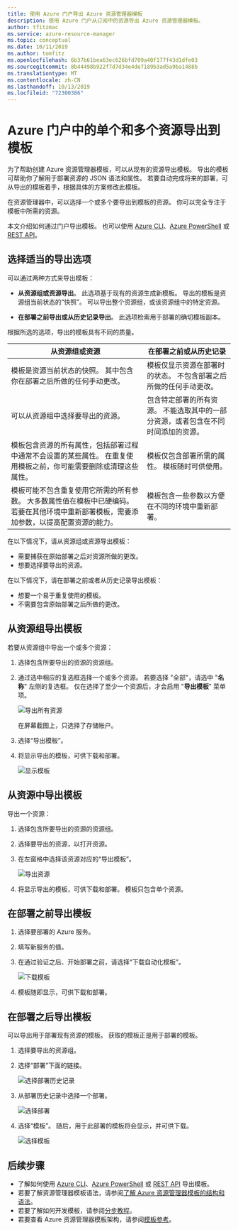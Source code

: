 ```yaml
---
title: 使用 Azure 门户导出 Azure 资源管理器模板
description: 使用 Azure 门户从订阅中的资源导出 Azure 资源管理器模板。
author: tfitzmac
ms.service: azure-resource-manager
ms.topic: conceptual
ms.date: 10/11/2019
ms.author: tomfitz
ms.openlocfilehash: 6b37b61bea63ec626bfd709a40f177f43d1dfe03
ms.sourcegitcommit: 8b44498b922f7d7d34e4de7189b3ad5a9ba1488b
ms.translationtype: MT
ms.contentlocale: zh-CN
ms.lasthandoff: 10/13/2019
ms.locfileid: "72300386"
---
```

# <a name="single-and-multi-resource-export-to-a-template-in-azure-portal"></a>Azure 门户中的单个和多个资源导出到模板

为了帮助创建 Azure 资源管理器模板，可以从现有的资源导出模板。 导出的模板可帮助你了解用于部署资源的 JSON 语法和属性。 若要自动完成将来的部署，可从导出的模板着手，根据具体的方案修改此模板。

在资源管理器中，可以选择一个或多个要导出到模板的资源。 你可以完全专注于模板中所需的资源。

本文介绍如何通过门户导出模板。 也可以使用 [Azure CLI](manage-resource-groups-cli.md#export-resource-groups-to-templates)、[Azure PowerShell](manage-resource-groups-powershell.md#export-resource-groups-to-templates) 或 [REST API](/rest/api/resources/resourcegroups/exporttemplate)。

## <a name="choose-the-right-export-option"></a>选择适当的导出选项

可以通过两种方式来导出模板：

* **从资源组或资源导出**。 此选项基于现有的资源生成新模板。 导出的模板是资源组当前状态的“快照”。 可以导出整个资源组，或该资源组中的特定资源。

* **在部署之前导出或从历史记录导出**。 此选项检索用于部署的确切模板副本。

根据所选的选项，导出的模板具有不同的质量。

| 从资源组或资源 | 在部署之前或从历史记录 |
| --------------------- | ----------------- |
| 模板是资源当前状态的快照。 其中包含你在部署之后所做的任何手动更改。 | 模板仅显示资源在部署时的状态。 不包含部署之后所做的任何手动更改。 |
| 可以从资源组中选择要导出的资源。 | 包含特定部署的所有资源。 不能选取其中的一部分资源，或者包含在不同时间添加的资源。 |
| 模板包含资源的所有属性，包括部署过程中通常不会设置的某些属性。 在重复使用模板之前，你可能需要删除或清理这些属性。 | 模板仅包含部署所需的属性。 模板随时可供使用。 |
| 模板可能不包含重复使用它所需的所有参数。 大多数属性值在模板中已硬编码。 若要在其他环境中重新部署模板，需要添加参数，以提高配置资源的能力。 | 模板包含一些参数以方便在不同的环境中重新部署。 |

在以下情况下，请从资源组或资源导出模板：

* 需要捕获在原始部署之后对资源所做的更改。
* 想要选择要导出的资源。

在以下情况下，请在部署之前或者从历史记录导出模板：

* 想要一个易于重复使用的模板。
* 不需要包含原始部署之后所做的更改。

## <a name="export-template-from-a-resource-group"></a>从资源组导出模板

若要从资源组中导出一个或多个资源：

1. 选择包含所要导出的资源的资源组。

1. 通过选中相应的复选框选择一个或多个资源。  若要选择 "全部"，请选中 "**名称**" 左侧的复选框。 仅在选择了至少一个资源后，才会启用 "**导出模板**" 菜单项。

   ![导出所有资源](./media/export-template-portal/select-all-resources.png)

    在屏幕截图上，只选择了存储帐户。
1. 选择“导出模板”。

1. 将显示导出的模板，可供下载和部署。

   ![显示模板](./media/export-template-portal/show-template.png)

## <a name="export-template-from-a-resource"></a>从资源中导出模板

导出一个资源：

1. 选择包含所要导出的资源的资源组。

1. 选择要导出的资源，以打开资源。

1. 在左窗格中选择该资源对应的“导出模板”。

   ![导出资源](./media/export-template-portal/export-single-resource.png)

1. 将显示导出的模板，可供下载和部署。 模板只包含单个资源。

## <a name="export-template-before-deployment"></a>在部署之前导出模板

1. 选择要部署的 Azure 服务。

1. 填写新服务的值。

1. 在通过验证之后、开始部署之前，请选择“下载自动化模板”。

   ![下载模板](./media/export-template-portal/download-before-deployment.png)

1. 模板随即显示，可供下载和部署。


## <a name="export-template-after-deployment"></a>在部署之后导出模板

可以导出用于部署现有资源的模板。 获取的模板正是用于部署的模板。

1. 选择要导出的资源组。

1. 选择“部署”下面的链接。

   ![选择部署历史记录](./media/export-template-portal/select-deployment-history.png)

1. 从部署历史记录中选择一个部署。

   ![选择部署](./media/export-template-portal/select-details.png)

1. 选择“模板”。 随后，用于此部署的模板将会显示，并可供下载。

   ![选择模板](./media/export-template-portal/show-template-from-history.png)

## <a name="next-steps"></a>后续步骤

- 了解如何使用 [Azure CLI](manage-resource-groups-cli.md#export-resource-groups-to-templates)、[Azure PowerShell](manage-resource-groups-powershell.md#export-resource-groups-to-templates) 或 [REST API](/rest/api/resources/resourcegroups/exporttemplate) 导出模板。
- 若要了解资源管理器模板语法，请参阅[了解 Azure 资源管理器模板的结构和语法](./resource-group-authoring-templates.md)。
- 若要了解如何开发模板，请参阅[分步教程](/azure/azure-resource-manager/)。
- 若要查看 Azure 资源管理器模板架构，请参阅[模板参考](/azure/templates/)。
